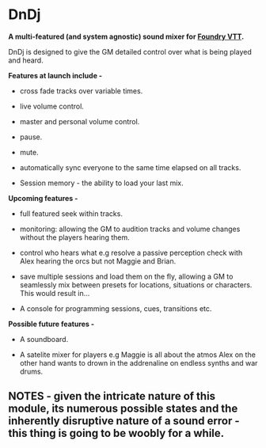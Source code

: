 # DnDj

**A  multi-featured (and system agnostic) sound mixer for [Foundry VTT](https://foundryvtt.com).**

DnDj is designed to give the GM detailed control over what is being played and heard.

**Features at launch include -**

- cross fade tracks over variable times. 

- live volume control.

- master and personal volume control.

- pause.

- mute.

- automatically sync everyone to the same time elapsed on all tracks. 

- Session memory - the ability to load your last mix.

**Upcoming features -**

- full featured seek within tracks.

- monitoring: allowing the GM to audition tracks and volume changes without the players hearing them.

- control who hears what e.g resolve a passive perception check with Alex hearing the orcs but not Maggie and Brian. 

- save multiple sessions and load them on the fly, allowing a GM to seamlessly mix between presets for locations, situations or characters. This would result in...

- A console for programming sessions, cues, transitions etc.

**Possible future features -**

- A soundboard.

- A satelite mixer for players e.g Maggie is all about the atmos Alex on the other hand wants to drown in the addrenaline on endless synths and war drums. 


## NOTES - given the intricate nature of this module, its numerous possible states and the inherently disruptive nature of a sound error - this thing is going to be woobly for a while.
